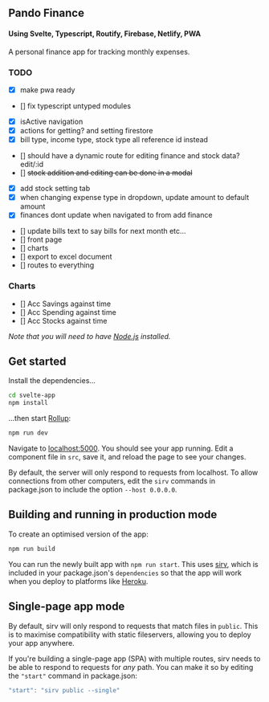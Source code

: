 ## Pando Finance

#### Using Svelte, Typescript, Routify, Firebase, Netlify, PWA

A personal finance app for tracking monthly expenses.

### TODO

- [x] make pwa ready
- [] fix typescript untyped modules
- [x] isActive navigation
- [x] actions for getting? and setting firestore
- [x] bill type, income type, stock type all reference id instead
- [] should have a dynamic route for editing finance and stock data? edit/:id
- [] ~~stock addition and editing can be done in a modal~~
- [x] add stock setting tab
- [x] when changing expense type in dropdown, update amount to default amount
- [x] finances dont update when navigated to from add finance
- [] update bills text to say bills for next month etc...
- [] front page
- [] charts
- [] export to excel document
- [] routes to everything

### Charts

- [] Acc Savings against time
- [] Acc Spending against time
- [] Acc Stocks against time

_Note that you will need to have [Node.js](https://nodejs.org) installed._

## Get started

Install the dependencies...

```bash
cd svelte-app
npm install
```

...then start [Rollup](https://rollupjs.org):

```bash
npm run dev
```

Navigate to [localhost:5000](http://localhost:5000). You should see your app running. Edit a component file in `src`, save it, and reload the page to see your changes.

By default, the server will only respond to requests from localhost. To allow connections from other computers, edit the `sirv` commands in package.json to include the option `--host 0.0.0.0`.

## Building and running in production mode

To create an optimised version of the app:

```bash
npm run build
```

You can run the newly built app with `npm run start`. This uses [sirv](https://github.com/lukeed/sirv), which is included in your package.json's `dependencies` so that the app will work when you deploy to platforms like [Heroku](https://heroku.com).

## Single-page app mode

By default, sirv will only respond to requests that match files in `public`. This is to maximise compatibility with static fileservers, allowing you to deploy your app anywhere.

If you're building a single-page app (SPA) with multiple routes, sirv needs to be able to respond to requests for _any_ path. You can make it so by editing the `"start"` command in package.json:

```js
"start": "sirv public --single"
```
